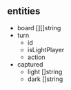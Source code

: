 ## entities
- board [][]string
- turn
  - id
  - isLightPlayer
  - action
- captured
  - light []string
  - dark []string